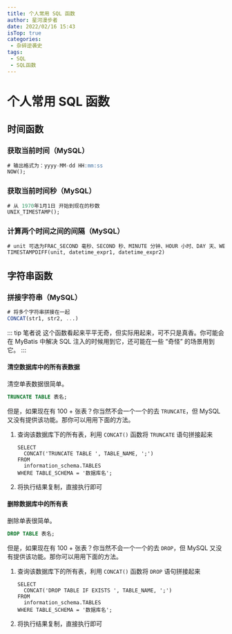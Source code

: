 ```yaml
---
title: 个人常用 SQL 函数
author: 星河漫步者
date: 2022/02/16 15:43
isTop: true
categories:
 - 杂碎逆袭史
tags:
 - SQL
 - SQL函数
---
```


# 个人常用 SQL 函数 <Badge text="持续更新" type="warning" />

## 时间函数

### 获取当前时间（MySQL）

```sql
# 输出格式为：yyyy-MM-dd HH:mm:ss
NOW();
```

### 获取当前时间秒（MySQL）

```sql
# 从 1970年1月1日 开始到现在的秒数
UNIX_TIMESTAMP();
```

### 计算两个时间之间的间隔（MySQL）

```sql
# unit 可选为FRAC_SECOND 毫秒、SECOND 秒、MINUTE 分钟、HOUR 小时、DAY 天、WEEK 星期、MONTH 月、QUARTER 季度、YEAR 年
TIMESTAMPDIFF(unit, datetime_expr1, datetime_expr2)
```

## 字符串函数

### 拼接字符串（MySQL）

```sql
# 将多个字符串拼接在一起
CONCAT(str1, str2, ...)
```

::: tip 笔者说
这个函数看起来平平无奇，但实际用起来，可不只是真香。你可能会在 MyBatis 中解决 SQL 注入的时候用到它，还可能在一些 “奇怪” 的场景用到它。
:::

#### 清空数据库中的所有表数据

清空单表数据很简单。

```sql
TRUNCATE TABLE 表名;
```

但是，如果现在有 100 + 张表？你当然不会一个一个的去 `TRUNCATE`，但 MySQL 又没有提供该功能。那你可以用用下面的方法。

1. 查询该数据库下的所有表，利用 `CONCAT()` 函数将 `TRUNCATE` 语句拼接起来

   ```shell
   SELECT
     CONCAT('TRUNCATE TABLE ', TABLE_NAME, ';')
   FROM 
     information_schema.TABLES
   WHERE TABLE_SCHEMA = '数据库名';
   ```

2. 将执行结果复制，直接执行即可

#### 删除数据库中的所有表

删除单表很简单。

```sql
DROP TABLE 表名;
```

但是，如果现在有 100 + 张表？你当然不会一个一个的去 `DROP`，但 MySQL 又没有提供该功能。那你可以用用下面的方法。

1. 查询该数据库下的所有表，利用 `CONCAT()` 函数将 `DROP` 语句拼接起来

   ```shell
   SELECT
     CONCAT('DROP TABLE IF EXISTS ', TABLE_NAME, ';')
   FROM 
     information_schema.TABLES
   WHERE TABLE_SCHEMA = '数据库名';
   ```

2. 将执行结果复制，直接执行即可
